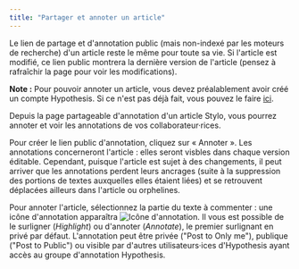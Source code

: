 ```yaml
---
title: "Partager et annoter un article"
---
```


Le lien de partage et d'annotation public (mais non-indexé par les moteurs de recherche) d'un article reste le même pour toute sa vie. Si l'article est modifié, ce lien public montrera la dernière version de l'article (pensez à rafraîchir la page pour voir les modifications).

<!-- Il est possible aussi de générer un lien de partage et d'annotation d'une version antérieure de l'article. Lorsque vous vous trouvez sur la version choisie de votre document, vous avez la possibilité de l'exporter ou de la prévisualiser en cliquant sur les boutons correspondants.-->

**Note :** Pour pouvoir annoter un article, vous devez préalablement avoir créé un compte Hypothesis. Si ce n'est pas déjà fait, vous pouvez le faire [ici](https://hypothes.is/signup).

Depuis la page partageable d'annotation d'un article Stylo, vous pourrez annoter et voir les annotations de vos collaborateur·rices. 
 
Pour créer le lien public d'annotation, cliquez sur « Annoter ». Les annotations concerneront l'article : elles seront visbles dans chaque version éditable. Cependant, puisque l'article est sujet à des changements, il peut arriver que les annotations perdent leurs ancrages (suite à la suppression des portions de textes auxquelles elles étaient liées) et se retrouvent déplacées ailleurs dans l'article ou orphelines.

Pour annoter l'article, sélectionnez la partie du texte à commenter : une icône d'annotation apparaîtra ![Icône d'annotation](/uploads/images/refonte_doc/Hypothesis.png). Il vous est possible de le surligner (*Highlight*) ou d'annoter (*Annotate*), le premier surlignant en privé par défaut. L'annotation peut être privée ("Post to Only me"), publique ("Post to Public") ou visible par d'autres utilisateurs·ices d'Hypothesis ayant accès au groupe d'annotation Hypothesis.

<!-- Il y a deux possibilités d'annotation :

- Annoter une version de l'article : les annotations seront attachées à cette version uniquement et ne seront pas visibles dans la preview d'autres versions. 

Pour annoter une version, cliquez sur le numéro de la version que vous voulez annoter et ensuite cliquez sur « Prévisualiser ». Une prévisualisation de l'article en HTML s'ouvrira avec l'outil d'annotation Hypothesis sur la droite. --> 
